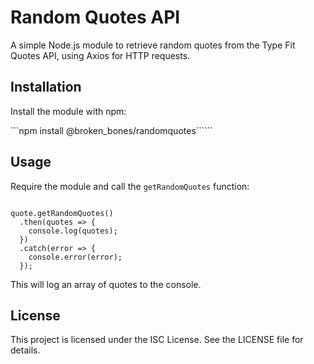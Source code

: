 # Random Quotes API

A simple Node.js module to retrieve random quotes from the Type Fit Quotes API, using Axios for HTTP requests.

## Installation

Install the module with npm:

```npm install @broken_bones/randomquotes``````

## Usage

Require the module and call the `getRandomQuotes` function:

```const quote = require("@broken_bones/randomquotes");

quote.getRandomQuotes()
  .then(quotes => {
    console.log(quotes);
  })
  .catch(error => {
    console.error(error);
  });
  ```

This will log an array of quotes to the console.

## License

This project is licensed under the ISC License. See the LICENSE file for details.
